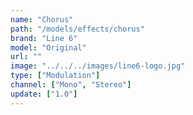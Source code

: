 ```yaml
---
name: "Chorus"
path: "/models/effects/chorus"
brand: "Line 6"
model: "Original"
url: ""
image: "../../../images/line6-logo.jpg"
type: ["Modulation"]
channel: ["Mono", "Stereo"]
update: ["1.0"]
---
```


